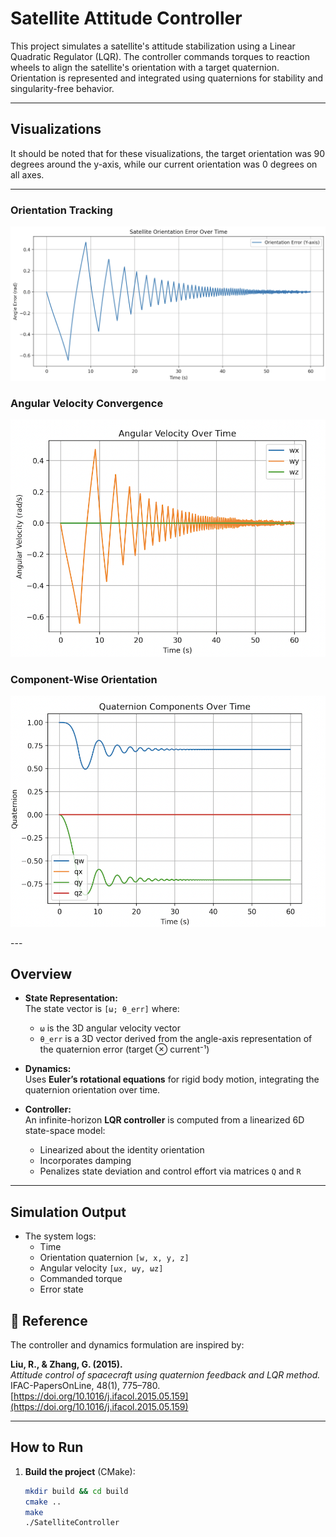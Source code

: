 # Satellite Attitude Controller

This project simulates a satellite's attitude stabilization using a Linear Quadratic Regulator (LQR). The controller commands torques to reaction wheels to align the satellite's orientation with a target quaternion. Orientation is represented and integrated using quaternions for stability and singularity-free behavior.

---

## Visualizations

It should be noted that for these visualizations, the target orientation was 90 degrees around the y-axis, while our current orientation was 0 degrees on all axes. 

---

### Orientation Tracking
<p align="center">
  <img src="assets/Satellite-Orientation.png" width="600"/>
</p>

### Angular Velocity Convergence
<p align="center">
  <img src="assets/Satellite-Angular-Velocity.png" width="600"/>
</p>

### Component-Wise Orientation
<p align="center">
  <img src="assets/Satellite-Components.png" width="600"/>
</p>
---

## Overview

- **State Representation:**  
  The state vector is `[ω; θ_err]` where:
  - `ω` is the 3D angular velocity vector
  - `θ_err` is a 3D vector derived from the angle-axis representation of the quaternion error (target ⊗ current⁻¹)

- **Dynamics:**  
  Uses **Euler’s rotational equations** for rigid body motion, integrating the quaternion orientation over time.

- **Controller:**  
  An infinite-horizon **LQR controller** is computed from a linearized 6D state-space model:
  - Linearized about the identity orientation
  - Incorporates damping
  - Penalizes state deviation and control effort via matrices `Q` and `R`

---

## Simulation Output

- The system logs:
  - Time
  - Orientation quaternion `[w, x, y, z]`
  - Angular velocity `[ωx, ωy, ωz]`
  - Commanded torque
  - Error state

## 📄 Reference

The controller and dynamics formulation are inspired by:

**Liu, R., & Zhang, G. (2015).**  
*Attitude control of spacecraft using quaternion feedback and LQR method.*  
IFAC-PapersOnLine, 48(1), 775–780.  
[https://doi.org/10.1016/j.ifacol.2015.05.159](https://doi.org/10.1016/j.ifacol.2015.05.159)

---

## How to Run

1. **Build the project** (CMake):
   ```bash
   mkdir build && cd build
   cmake ..
   make
   ./SatelliteController
